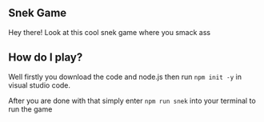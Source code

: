 ## Snek Game
Hey there! Look at this cool snek game where you smack ass

## How do I play?
Well firstly you download the code and node.js then run `npm init -y` in visual studio code.

After you are done with that simply enter `npm run snek` into your terminal to run the game
